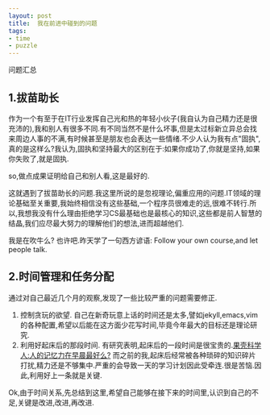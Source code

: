 ```yaml
---
layout: post
title:  我在前进中碰到的问题
tags:
- time
- puzzle
---
```


问题汇总

1.拔苗助长
-----------
作为一个有至于在IT行业发挥自己光和热的年轻小伙子(我自认为自己精力还是很充沛的),我和别人有很多不同.有不同当然不是什么坏事,但是太过标新立异总会找来周边人事的不满,有时候甚至是朋友也会表达一些情绪.不少人认为我有点"固执",真的是这样么?我认为,固执和坚持最大的区别在于:如果你成功了,你就是坚持,如果你失败了,就是固执.


so,做点成果证明给自己和别人看,这是最好的.

这就遇到了拔苗助长的问题.我这里所说的是忽视理论,偏重应用的问题.IT领域的理论基础至关重要,我始终相信没有这些基础,一个程序员很难走的远,很难不转行.所以,我想我没有什么理由拒绝学习CS最基础也是最核心的知识,这些都是前人智慧的结晶,我们应尽最大努力的理解他们的想法,进而超越他们.

我是在吹牛么? 也许吧.昨天学了一句西方谚语:
Follow your own course,and let people talk.


2.时间管理和任务分配
--------------------
通过对自己最近几个月的观察,发现了一些比较严重的问题需要修正.

1.  控制贪玩的欲望.
自己在新奇玩意上话的时间还是太多,譬如jekyll,emacs,vim的各种配置,希望以后能在这方面少花写时间,毕竟今年最大的目标还是理论研究.
2.  利用好起床后的那段时间.
有研究表明,起床后的一段时间是很宝贵的.[果壳科学人:人的记忆力在早晨最好么?](http://www.guokr.com/article/342808/)
而之前的我,起床后经常被各种琐碎的知识碎片打扰,精力还是不够集中.严重的会导致一天的学习计划因此受牵连.很是苦恼.因此,利用好上一条就是关键.

Ok,由于时间关系,先总结到这里,希望自己能够在接下来的时间里,认识到自己的不足,关键是改进,改进,再改进.
